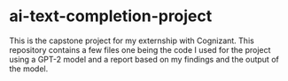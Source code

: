 # ai-text-completion-project
This is the capstone project for my externship with Cognizant.
This repository contains a few files one being the code I used for the project using a GPT-2 model and a report based on my findings and the output of the model.
